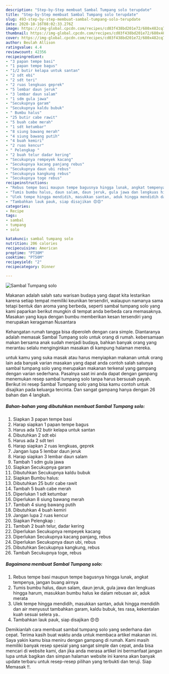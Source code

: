 ```yaml
---
description: "Step-by-Step membuat Sambal Tumpang solo terupdate"
title: "Step-by-Step membuat Sambal Tumpang solo terupdate"
slug: 493-step-by-step-membuat-sambal-tumpang-solo-terupdate
date: 2020-10-16T08:02:33.276Z
image: https://img-global.cpcdn.com/recipes/cd03f438bd201e72/680x482cq70/sambal-tumpang-solo-foto-resep-utama.jpg
thumbnail: https://img-global.cpcdn.com/recipes/cd03f438bd201e72/680x482cq70/sambal-tumpang-solo-foto-resep-utama.jpg
cover: https://img-global.cpcdn.com/recipes/cd03f438bd201e72/680x482cq70/sambal-tumpang-solo-foto-resep-utama.jpg
author: Beulah Allison
ratingvalue: 4.4
reviewcount: 42356
recipeingredient:
- "3 papan tempe basi"
- "1 papan tempe bagus"
- "1/2 butir kelapa untuk santan"
- "2 sdt ebi"
- "2 sdt teri"
- "2 ruas lengkuas geprek"
- "5 lembar daun jeruk"
- "3 lembar daun salam"
- "1 sdm gula jawa"
- "Secukupnya garam"
- "Secukupnya kaldu bubuk"
- " Bumbu halus"
- "25 butir cabe rawit"
- "5 buah cabe merah"
- "1 sdt ketumbar"
- "8 siung bawang merah"
- "4 siung bawang putih"
- "4 buah kemiri"
- "2 ruas kencur"
- " Pelengkap "
- "2 buah telur dadar kering"
- "Secukupnya rempeyek kacang"
- "Secukupnya kacang panjang rebus"
- "Secukupnya daun ubi rebus"
- "Secukupnya kangkung rebus"
- "Secukupnya toge rebus"
recipeinstructions:
- "Rebus tempe basi maupun tempe bagusnya hingga lunak, angkat tempenya, jangan buang airnya"
- "Tumis bumbu halus, daun salam, daun jeruk, gula jawa dan lengkuas hingga harum, masukkan bumbu halus ke dalam rebusan air, aduk merata"
- "Ulek tempe hingga mendidih, masukkan santan, aduk hingga mendidih dan air menyusut tambahkan garam, kaldu bubuk, tes rasa, kekentalan kuah sesuai selera ya.."
- "Tambahkan lauk pauk, siap disajikan 😍😍"
categories:
- Recipe
tags:
- sambal
- tumpang
- solo

katakunci: sambal tumpang solo 
nutrition: 206 calories
recipecuisine: American
preptime: "PT30M"
cooktime: "PT50M"
recipeyield: "2"
recipecategory: Dinner

---
```



![Sambal Tumpang solo](https://img-global.cpcdn.com/recipes/cd03f438bd201e72/680x482cq70/sambal-tumpang-solo-foto-resep-utama.jpg)

Makanan adalah salah satu warisan budaya yang dapat kita lestarikan karena setiap tempat memiliki keunikan tersendiri, walaupun namanya sama tetapi bentuk dan aroma yang berbeda, seperti sambal tumpang solo yang kami paparkan berikut mungkin di tempat anda berbeda cara memasaknya. Masakan yang kaya dengan bumbu memberikan kesan tersendiri yang merupakan keragaman Nusantara



Kehangatan rumah tangga bisa diperoleh dengan cara simple. Diantaranya adalah memasak Sambal Tumpang solo untuk orang di rumah. kebersamaan makan bersama anak sudah menjadi budaya, bahkan banyak orang yang merantau selalu menginginkan masakan di kampung halaman mereka.

untuk kamu yang suka masak atau harus menyiapkan makanan untuk orang lain ada banyak varian masakan yang dapat anda contoh salah satunya sambal tumpang solo yang merupakan makanan terkenal yang gampang dengan varian sederhana. Pasalnya saat ini anda dapat dengan gampang menemukan resep sambal tumpang solo tanpa harus bersusah payah.
Berikut ini resep Sambal Tumpang solo yang bisa kamu contoh untuk disajikan pada keluarga tercinta. Dan sangat gampang hanya dengan 26 bahan dan 4 langkah.


<!--inarticleads1-->

##### Bahan-bahan yang dibutuhkan membuat Sambal Tumpang solo:

1. Siapkan 3 papan tempe basi
1. Harap siapkan 1 papan tempe bagus
1. Harus ada 1/2 butir kelapa untuk santan
1. Dibutuhkan 2 sdt ebi
1. Harus ada 2 sdt teri
1. Harap siapkan 2 ruas lengkuas, geprek
1. Jangan lupa 5 lembar daun jeruk
1. Harap siapkan 3 lembar daun salam
1. Tambah 1 sdm gula jawa
1. Siapkan Secukupnya garam
1. Dibutuhkan Secukupnya kaldu bubuk
1. Siapkan  Bumbu halus:
1. Dibutuhkan 25 butir cabe rawit
1. Tambah 5 buah cabe merah
1. Diperlukan 1 sdt ketumbar
1. Diperlukan 8 siung bawang merah
1. Tambah 4 siung bawang putih
1. Dibutuhkan 4 buah kemiri
1. Jangan lupa 2 ruas kencur
1. Siapkan  Pelengkap :
1. Tambah 2 buah telur, dadar kering
1. Diperlukan Secukupnya rempeyek kacang
1. Diperlukan Secukupnya kacang panjang, rebus
1. Diperlukan Secukupnya daun ubi, rebus
1. Dibutuhkan Secukupnya kangkung, rebus
1. Tambah Secukupnya toge, rebus




<!--inarticleads2-->

##### Bagaimana membuat  Sambal Tumpang solo:

1. Rebus tempe basi maupun tempe bagusnya hingga lunak, angkat tempenya, jangan buang airnya
1. Tumis bumbu halus, daun salam, daun jeruk, gula jawa dan lengkuas hingga harum, masukkan bumbu halus ke dalam rebusan air, aduk merata
1. Ulek tempe hingga mendidih, masukkan santan, aduk hingga mendidih dan air menyusut tambahkan garam, kaldu bubuk, tes rasa, kekentalan kuah sesuai selera ya..
1. Tambahkan lauk pauk, siap disajikan 😍😍




Demikianlah cara membuat sambal tumpang solo yang sederhana dan cepat. Terima kasih buat waktu anda untuk membaca artikel makanan ini. Saya yakin kamu bisa meniru dengan gampang di rumah. Kami masih memiliki banyak resep spesial yang sangat simple dan cepat, anda bisa mencari di website kami, dan jika anda merasa artikel ini bermanfaat jangan lupa untuk bagikan dan simpan halaman website ini karena akan banyak update terbaru untuk resep-resep pilihan yang terbukti dan teruji. Siap Memasak !!. 
